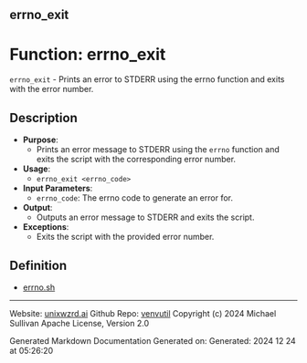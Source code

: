 ## errno_exit
# Function: errno_exit
 `errno_exit` - Prints an error to STDERR using the errno function and exits with the error number.
## Description
- **Purpose**: 
  - Prints an error message to STDERR using the `errno` function and exits the script with the corresponding error number.
- **Usage**: 
  - `errno_exit <errno_code>`
- **Input Parameters**: 
  - `errno_code`: The errno code to generate an error for.
- **Output**: 
  - Outputs an error message to STDERR and exits the script.
- **Exceptions**: 
  - Exits the script with the provided error number.

## Definition 

* [errno.sh](../errno_sh.md)
---

Website: [unixwzrd.ai](https://unixwzrd.ai)
Github Repo: [venvutil](https://github.com/unixwzrd/venvutil)
Copyright (c) 2024 Michael Sullivan
Apache License, Version 2.0

Generated Markdown Documentation
Generated on: Generated: 2024 12 24 at 05:26:20
